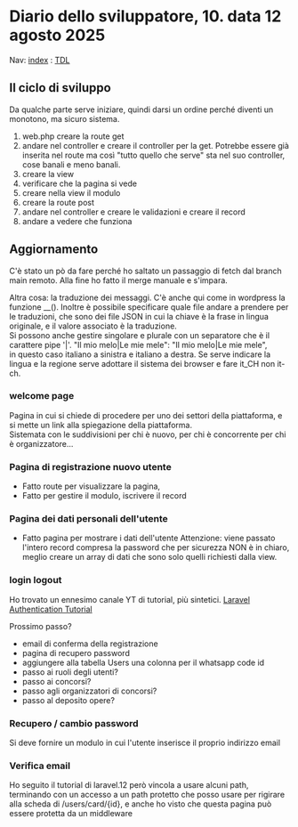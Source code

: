 # Diario dello sviluppatore, 10. data 12 agosto 2025

Nav: [index](../index.md) : [TDL](../TDL.md)

## Il ciclo di sviluppo

Da qualche parte serve iniziare, quindi darsi un ordine perché
diventi un monotono, ma sicuro sistema.

1. web.php creare la route get
1. andare nel controller e creare il controller per la get.
  Potrebbe essere già inserita nel route ma così "tutto quello che serve"
  sta nel suo controller, cose banali e meno banali.
1. creare la view
1. verificare che la pagina si vede
1. creare nella view il modulo
1. creare la route post
1. andare nel controller e creare le validazioni e creare il record
1. andare a vedere che funziona

## Aggiornamento

C'è stato un pò da fare perché ho saltato un passaggio di
fetch dal branch main remoto. Alla fine ho fatto il merge
manuale e s'impara.

Altra cosa: la traduzione dei messaggi. C'è anche qui come
in wordpress la funzione __(). Inoltre è possibile specificare
quale file andare a prendere per le traduzioni, che
sono dei file JSON in cui la chiave è la frase in lingua originale,
e il valore associato è la traduzione.  
Si possono anche gestire singolare e plurale con un separatore
che è il carattere pipe '|'.
"Il mio melo|Le mie mele": "Il mio melo|Le mie mele",  
in questo caso italiano a sinistra e italiano a destra.
Se serve indicare la lingua e la regione serve adottare il
sistema dei browser e fare it_CH non it-ch.

### welcome page

Pagina in cui si chiede di procedere per uno dei settori della piattaforma, e si mette un link alla spiegazione della piattaforma.  
Sistemata con le suddivisioni per chi è nuovo, per chi è concorrente per chi è organizzatore...

### Pagina di registrazione nuovo utente

- Fatto route per visualizzare la pagina,  
- Fatto per gestire il modulo, iscrivere il record

### Pagina dei dati personali dell'utente

- Fatto pagina per mostrare i dati dell'utente
Attenzione: viene passato l'intero record compresa la password
che per sicurezza NON è in chiaro, meglio creare un array di dati che sono solo quelli richiesti dalla view.

### login logout

Ho trovato un ennesimo canale YT di tutorial, più sintetici.
[Laravel Authentication Tutorial](https://youtu.be/3JBmbQsR0ag?feature=shared)

Prossimo passo?

- email di conferma della registrazione
- pagina di recupero password
- aggiungere alla tabella Users una colonna per
il whatsapp code id
- passo ai ruoli degli utenti?
- passo ai concorsi?
- passo agli organizzatori di concorsi?
- passo al deposito opere?

### Recupero / cambio password

Si deve fornire un modulo in cui l'utente inserisce
il proprio indirizzo email

### Verifica email

Ho seguito il tutorial di laravel.12 però vincola
a usare alcuni path, terminando con un accesso
a un path protetto che posso usare per rigirare alla scheda di /users/card/{id}, e anche ho visto
che questa pagina può essere protetta da un middleware
